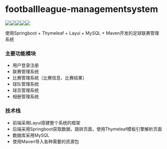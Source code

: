 # footballleague-managementsystem

![](https://img.shields.io/badge/uses-SprintBoot-6db33f?logo=Spring&logoColor=white)![](https://img.shields.io/badge/uses-Thymeleaf-0d5f0f?logoColor=white)![](https://img.shields.io/badge/uses-MySQL-f29110?logo=MySQL&logoColor=white)![](https://img.shields.io/badge/uses-Maven-9e2166?logo=Apache%20Maven&logoColor=white)![](https://img.shields.io/badge/uses-Layui-393d49?logoColor=white)

使用Springboot + Thymeleaf + Layui + MySQL + Maven开发的足球联赛管理系统

### 主要功能模块
* 用户登录注册
* 联赛管理系统
* 比赛管理系统（比赛信息、比赛结果）
* 球队管理系统
* 球员管理系统
* 相册管理系统

### 技术栈
* 前端采用Layui搭建整个系统的框架
* 后端采用Springboot获取数据，跳转页面，使用Thymeleaf模板引擎解析页面
* 数据库采用MySQL
* 使用Maven导入各种需要的资源包
